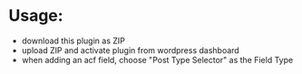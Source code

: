 # Usage:

-   download this plugin as ZIP
-   upload ZIP and activate plugin from wordpress dashboard
-   when adding an acf field, choose "Post Type Selector" as the Field Type
